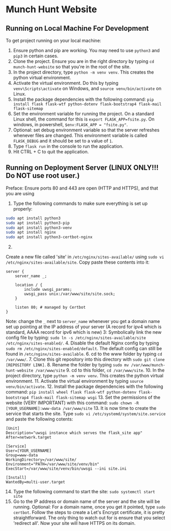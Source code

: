 # Munch Hunt Website

## Running on Local Machine For Development 

To get project running on your local machine:

1. Ensure python and pip are working. You may need to use `python3` and `pip3` in certain cases.
2. Clone the project. Ensure you are in the right directory by typing `cd munch-hunt-website` so that you're in the root of the site.
3. In the project directory, type `python -m venv venv`. This creates the python virtual environment.
4. Activate the virtual environment. Do this by typing `venv\Scripts\activate` on Windows, and `source venv/bin/activate` on Linux.
5. Install the package dependencies with the following command: `pip install flask flask-wtf python-dotenv flask-bootstrap4 flask-mail flask-sitemap` 
6. Set the environment variable for running the project. On a standard Linux shell, the command for this is `export FLASK_APP=fsite.py`. On windows, in powershell, `$env:FLASK_APP = "fsite.py"`. 
7. Optional: set debug environment variable so that the server refreshes whenever files are changed. This environment variable is called `FLASK_DEBUG` and it should be set to a value of `1`.
8. Type `flask run` in the console to run the application.
9. Hit CTRL + C to quit the application. 

## Running on Deployment Server (LINUX ONLY!!! Do NOT use root user.)

Preface: Ensure ports 80 and 443 are open (HTTP and HTTPS), and that you are using 

1. Type the following commands to make sure everything is set up properly:
```bash
sudo apt install python3
sudo apt install python3-pip
sudo apt install python3-venv
sudo apt install nginx
sudo apt install python3-certbot-nginx
```
2. 
Create a new file called 'site' in `/etc/nginx/sites-available/` using `sudo vi /etc/nginx/sites-available/site`. Copy paste these contents into it:
```
server {
    server_name _;

    location / {
        include uwsgi_params;
        uwsgi_pass unix:/var/www/site/site.sock;
    }

    listen 80; # managed by Certbot
}
```
Note: change the `_` next to `server_name` whenever you get a domain name set up pointing at the IP address of your server (A record for ipv4 which is standard, AAAA record for ipv6 which is new)
3: Symbolically link the new config file by typing: `sudo ln -s /etc/nginx/sites-available/site /etc/nginx/sites-enabled/`.
4. Disable the default Nginx config by typing `sudo rm /etc/nginx/sites-enabled/default`. The default config can still be found in `/etc/nginx/sites-available`.
6. cd to the www folder by typing `cd /var/www/`. 
7. Clone this git repository into this directory with `sudo git clone [REPOSITORY LINK]`. 
8. Rename the folder by typing `sudo mv /var/www/munch-hunt-website /var/www/site`
9. cd to this folder, `cd /var/www/site`.
10. In the project directory, type `python -m venv venv`. This creates the python virtual environment.
11. Activate the virtual environment by typing `source venv/bin/activate`. 
12. Install the package dependencies with the following command: `pip install wheel flask flask-wtf python-dotenv flask-bootstrap4 flask-mail flask-sitemap wsgi`
13. Set the permissions of the website (VERY IMPORTANT) with this command: `sudo chown -R [YOUR_USERNAME]:www-data /var/www/site` 
13. It is now time to create the service that starts the site. Type `sudo vi /etc/systemd/system/site.service` and paste the following cotents:
```
[Unit]
Description="uwsgi instance which serves the flask_site app"
After=network.target

[Service]
User=[YOUR_USERNAME]
Group=www-data
WorkingDirectory=/var/www/site/
Environment="PATH=/var/www/site/venv/bin"
ExecStart=/var/www/site/venv/bin/uwsgi --ini site.ini

[Install]
WantedBy=multi-user.target
```
14. Type the following command to start the site: `sudo systemctl start site`
15. Go to the IP address or domain name of the server and the site will be running. 
Optional: For a domain name, once you get it pointed, type `sudo certbot`. Follow the steps to create a Let's Encrypt certificate, it is pretty straightforward. The only thing to watch out for is ensure that you select 'redirect all'. 
Now your site will have HTTPS on its domain.